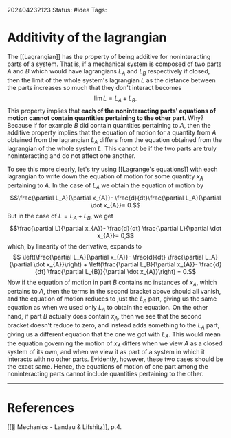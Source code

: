 202404232123
Status: #idea
Tags:

# Additivity of the lagrangian

The [[Lagrangian]] has the property of being additive for noninteracting parts of a system. That is, if a mechanical system is composed of two parts $A$ and $B$ which would have lagrangians $L_A$ and $L_B$ respectively if closed, then the limit of the whole system's lagrangian $L$ as the distance between the parts increases so much that they don't interact becomes 
$$\lim L = L_{A}+ L_B.$$
This property implies that **each of the noninteracting parts' equations of motion cannot contain quantities pertaining to the other part**. Why? Because if for example $B$ did contain quantities pertaining to $A$, then the additive property implies that the equation of motion for a quantity from $A$ obtained from the lagrangian $L_A$ differs from the equation obtained from the lagrangian of the whole system $L$. This cannot be if the two parts are truly noninteracting and do not affect one another. 

To see this more clearly, let's try using [[Lagrange's equations]] with each lagrangian to write down the equation of motion for some quantity $x_A$ pertaining to $A$. In the case of $L_A$ we obtain the equation of motion by $$\frac{\partial L_A}{\partial x_{A}}- \frac{d}{dt}\frac{\partial L_A}{\partial \dot x_{A}}= 0.$$ But in the case of $L = L_{A}+ L_B$, we get 
$$\frac{\partial L}{\partial x_{A}}- \frac{d}{dt} \frac{\partial L}{\partial \dot x_{A}}= 0,$$
which, by linearity of the derivative, expands to 
$$ \left(\frac{\partial L_A}{\partial x_{A}}- \frac{d}{dt} \frac{\partial L_A}{\partial \dot x_{A}}\right) + \left(\frac{\partial L_B}{\partial x_{A}}- \frac{d}{dt} \frac{\partial L_{B}}{\partial \dot x_{A}}\right) = 0.$$
Now if the equation of motion in part $B$ contains no instances of $x_A$, which pertains to $A$, then the terms in the second bracket above should all vanish, and the equation of motion reduces to just the $L_A$ part, giving us the same equation as when we used only $L_A$ to obtain the equation. On the other hand, if part $B$ actually does contain $x_A$, then we see that the second bracket doesn't reduce to zero, and instead adds something to the $L_A$ part, giving us a different equation that the one we got with $L_A$. This would mean the equation governing the motion of $x_A$ differs when we view $A$ as a closed system of its own, and when we view it as part of a system in which it interacts with no other parts. Evidently, however, these two cases should be the exact same. Hence, the equations of motion of one part among the noninteracting parts cannot include quantities pertaining to the other.

___
# References
[[📕 Mechanics - Landau & Lifshitz]], p.4.